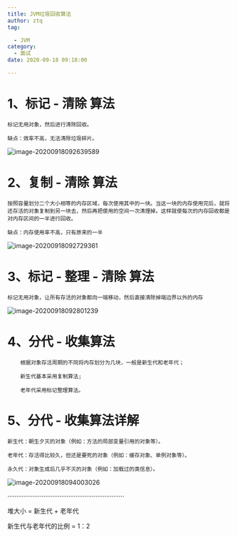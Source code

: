 ```yaml
---
title: JVM垃圾回收算法
author: ztq
tag:

  - JVM
category:
  - 面试
date: 2020-09-18 09:18:00

---
```


# 1、标记 - 清除 算法

	标记无用对象，然后进行清除回收。

	缺点：效率不高，无法清除垃圾碎片。

![image-20200918092639589](/assets/images/jvm1.png)

# 2、复制 - 清除 算法

	按照容量划分二个大小相等的内存区域，每次使用其中的一块。当这一块的内存使用完后，就将还存活的对象复制到另一块去，然后再把使用的空间一次清理掉。这样就使每次的内存回收都是对内存区间的一半进行回收。

	缺点：内存使用率不高，只有原来的一半

![image-20200918092729361](/assets/images/jvm2.png)

# 3、标记 - 整理 - 清除 算法

	标记无用对象，让所有存活的对象都向一端移动，然后直接清除掉端边界以外的内存

![image-20200918092801239](/assets/images/jvm3.png)

# 4、分代 - 收集算法

		根据对象存活周期的不同将内存划分为几块，一般是新生代和老年代；

		新生代基本采用复制算法;

		老年代采用标记整理算法。

# 5、分代 - 收集算法详解

	新生代：朝生夕灭的对象（例如：方法的局部变量引用的对象等）。

    老年代：存活得比较久，但还是要死的对象（例如：缓存对象、单例对象等）。

    永久代：对象生成后几乎不灭的对象（例如：加载过的类信息）。

![image-20200918094003026](/assets/images/jvmHeapStructure.png)

·································································

堆大小 = 新生代 + 老年代

新生代与老年代的比例 = 1：2

